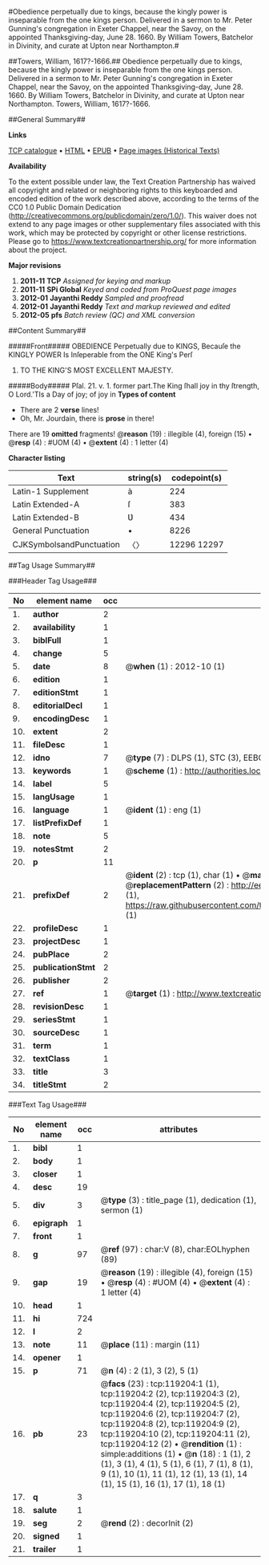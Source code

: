 #Obedience perpetually due to kings, because the kingly power is inseparable from the one kings person. Delivered in a sermon to Mr. Peter Gunning's congregation in Exeter Chappel, near the Savoy, on the appointed Thanksgiving-day, June 28. 1660. By William Towers, Batchelor in Divinity, and curate at Upton near Northampton.#

##Towers, William, 1617?-1666.##
Obedience perpetually due to kings, because the kingly power is inseparable from the one kings person. Delivered in a sermon to Mr. Peter Gunning's congregation in Exeter Chappel, near the Savoy, on the appointed Thanksgiving-day, June 28. 1660. By William Towers, Batchelor in Divinity, and curate at Upton near Northampton.
Towers, William, 1617?-1666.

##General Summary##

**Links**

[TCP catalogue](http://www.ota.ox.ac.uk/tcp/)  • 
[HTML](http://tei.it.ox.ac.uk/tcp/Texts-HTML/free/A94/A94767.html)  • 
[EPUB](http://tei.it.ox.ac.uk/tcp/Texts-EPUB/free/A94/A94767.epub) • 
[Page images (Historical Texts)](https://historicaltexts.jisc.ac.uk/eebo-99866916e)

**Availability**

To the extent possible under law, the Text Creation Partnership has waived all copyright and related or neighboring rights to this keyboarded and encoded edition of the work described above, according to the terms of the CC0 1.0 Public Domain Dedication (http://creativecommons.org/publicdomain/zero/1.0/). This waiver does not extend to any page images or other supplementary files associated with this work, which may be protected by copyright or other license restrictions. Please go to https://www.textcreationpartnership.org/ for more information about the project.

**Major revisions**

1. __2011-11__ __TCP__ *Assigned for keying and markup*
1. __2011-11__ __SPi Global__ *Keyed and coded from ProQuest page images*
1. __2012-01__ __Jayanthi Reddy__ *Sampled and proofread*
1. __2012-01__ __Jayanthi Reddy__ *Text and markup reviewed and edited*
1. __2012-05__ __pfs__ *Batch review (QC) and XML conversion*

##Content Summary##

#####Front#####
OBEDIENCE Perpetually due to KINGS, Becauſe the KINGLY POWER Is Inſeperable from the ONE King's Perſ
1. TO THE KING'S MOST EXCELLENT MAJESTY.

#####Body#####
Pſal. 21. v. 1. former part.The King ſhall joy in thy ſtrength, O Lord.'TIs a Day of joy; of joy in 
**Types of content**

  * There are 2 **verse** lines!
  * Oh, Mr. Jourdain, there is **prose** in there!

There are 19 **omitted** fragments! 
 @__reason__ (19) : illegible (4), foreign (15)  •  @__resp__ (4) : #UOM (4)  •  @__extent__ (4) : 1 letter (4)

**Character listing**


|Text|string(s)|codepoint(s)|
|---|---|---|
|Latin-1 Supplement|à|224|
|Latin Extended-A|ſ|383|
|Latin Extended-B|Ʋ|434|
|General Punctuation|•|8226|
|CJKSymbolsandPunctuation|〈〉|12296 12297|

##Tag Usage Summary##

###Header Tag Usage###

|No|element name|occ|attributes|
|---|---|---|---|
|1.|__author__|2||
|2.|__availability__|1||
|3.|__biblFull__|1||
|4.|__change__|5||
|5.|__date__|8| @__when__ (1) : 2012-10 (1)|
|6.|__edition__|1||
|7.|__editionStmt__|1||
|8.|__editorialDecl__|1||
|9.|__encodingDesc__|1||
|10.|__extent__|2||
|11.|__fileDesc__|1||
|12.|__idno__|7| @__type__ (7) : DLPS (1), STC (3), EEBO-CITATION (1), PROQUEST (1), VID (1)|
|13.|__keywords__|1| @__scheme__ (1) : http://authorities.loc.gov/ (1)|
|14.|__label__|5||
|15.|__langUsage__|1||
|16.|__language__|1| @__ident__ (1) : eng (1)|
|17.|__listPrefixDef__|1||
|18.|__note__|5||
|19.|__notesStmt__|2||
|20.|__p__|11||
|21.|__prefixDef__|2| @__ident__ (2) : tcp (1), char (1)  •  @__matchPattern__ (2) : ([0-9\-]+):([0-9IVX]+) (1), (.+) (1)  •  @__replacementPattern__ (2) : http://eebo.chadwyck.com/downloadtiff?vid=$1&page=$2 (1), https://raw.githubusercontent.com/textcreationpartnership/Texts/master/tcpchars.xml#$1 (1)|
|22.|__profileDesc__|1||
|23.|__projectDesc__|1||
|24.|__pubPlace__|2||
|25.|__publicationStmt__|2||
|26.|__publisher__|2||
|27.|__ref__|1| @__target__ (1) : http://www.textcreationpartnership.org/docs/. (1)|
|28.|__revisionDesc__|1||
|29.|__seriesStmt__|1||
|30.|__sourceDesc__|1||
|31.|__term__|1||
|32.|__textClass__|1||
|33.|__title__|3||
|34.|__titleStmt__|2||


###Text Tag Usage###

|No|element name|occ|attributes|
|---|---|---|---|
|1.|__bibl__|1||
|2.|__body__|1||
|3.|__closer__|1||
|4.|__desc__|19||
|5.|__div__|3| @__type__ (3) : title_page (1), dedication (1), sermon (1)|
|6.|__epigraph__|1||
|7.|__front__|1||
|8.|__g__|97| @__ref__ (97) : char:V (8), char:EOLhyphen (89)|
|9.|__gap__|19| @__reason__ (19) : illegible (4), foreign (15)  •  @__resp__ (4) : #UOM (4)  •  @__extent__ (4) : 1 letter (4)|
|10.|__head__|1||
|11.|__hi__|724||
|12.|__l__|2||
|13.|__note__|11| @__place__ (11) : margin (11)|
|14.|__opener__|1||
|15.|__p__|71| @__n__ (4) : 2 (1), 3 (2), 5 (1)|
|16.|__pb__|23| @__facs__ (23) : tcp:119204:1 (1), tcp:119204:2 (2), tcp:119204:3 (2), tcp:119204:4 (2), tcp:119204:5 (2), tcp:119204:6 (2), tcp:119204:7 (2), tcp:119204:8 (2), tcp:119204:9 (2), tcp:119204:10 (2), tcp:119204:11 (2), tcp:119204:12 (2)  •  @__rendition__ (1) : simple:additions (1)  •  @__n__ (18) : 1 (1), 2 (1), 3 (1), 4 (1), 5 (1), 6 (1), 7 (1), 8 (1), 9 (1), 10 (1), 11 (1), 12 (1), 13 (1), 14 (1), 15 (1), 16 (1), 17 (1), 18 (1)|
|17.|__q__|3||
|18.|__salute__|1||
|19.|__seg__|2| @__rend__ (2) : decorInit (2)|
|20.|__signed__|1||
|21.|__trailer__|1||
